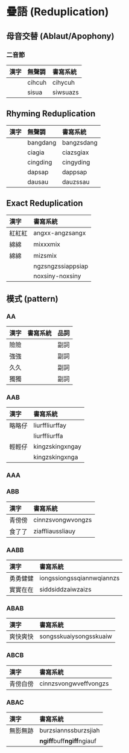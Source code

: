# 疊語 \(Reduplication\)

## 母音交替 \(Ablaut/Apophony\)

### 二音節

| 漢字 | 無聲調 | 書寫系統 |
| :--- | :--- | :--- |
| | cihcuh | cihycuh |
| | sisua | siwsuazs |

## Rhyming Reduplication

| 漢字 | 無聲調 | 書寫系統 |
| :--- | :--- | :--- |
| | bangdang | bangzsdang |
| | ciagia | ciazsgiax |
| | cingding | cingyding |
| | dapsap | dappsap |
| | dausau | dauzssau |

## Exact Reduplication

| 漢字 | 書寫系統 |
| :--- | :--- |
| 紅紅紅 | angxx-angzsangx |
| 綿綿 | mixxxmix |
| 綿綿 | mizsmix |
| | ngzsngzssiappsiap |
| | noxsiny-noxsiny |

## 模式 \(pattern\)

### AA

| 漢字 | 書寫系統 | 品詞 |
| :--- | :--- | :--- |
| 險險 | | 副詞 |
| 強強 | | 副詞 |
| 久久 | | 副詞 |
| 獨獨 | | 副詞 |

### AAB

| 漢字 | 書寫系統 |
| :--- | :--- |
| 略略仔 | liurffliurffay |
|  | liurffliurffa |
| 輕輕仔 | kingzskingxngay |
|  | kingzskingxnga |

### AAA

### ABB

| 漢字 | 書寫系統 |
| :--- | :--- |
| 青傍傍 | cinnzsvongwvongzs |
| 食了了 | ziaffliaussliauy |

### AABB

| 漢字 | 書寫系統 |
| :--- | :--- |
| 勇勇健健 | iongssiongssqiannwqiannzs |
| 實實在在 | siddsiddzaiwzaizs |

### ABAB

| 漢字 | 書寫系統 |
| :--- | :--- |
| 爽快爽快 | songsskuaiysongsskuaiw |

### ABCB

| 漢字 | 書寫系統 |
| :--- | :--- |
| 青傍白傍 | cinnzsvongwveffvongzs |

### ABAC

| 漢字 | 書寫系統 |
| :--- | :--- |
| 無影無跡 | burzsiannssburzsjiah |
| | **ngiff**buff**ngiff**ngiauf |
